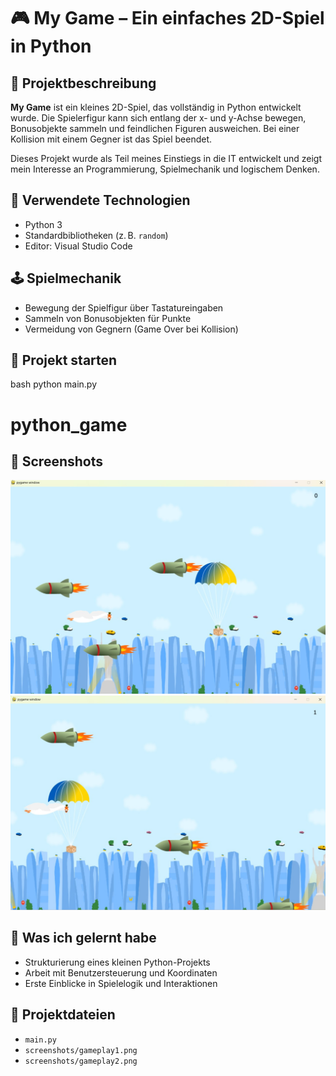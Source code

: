 # 🎮 My Game – Ein einfaches 2D-Spiel in Python

## 🧩 Projektbeschreibung

**My Game** ist ein kleines 2D-Spiel, das vollständig in Python entwickelt wurde. Die Spielerfigur kann sich entlang der x- und y-Achse bewegen, Bonusobjekte sammeln und feindlichen Figuren ausweichen. Bei einer Kollision mit einem Gegner ist das Spiel beendet.

Dieses Projekt wurde als Teil meines Einstiegs in die IT entwickelt und zeigt mein Interesse an Programmierung, Spielmechanik und logischem Denken.

## 🧰 Verwendete Technologien

- Python 3
- Standardbibliotheken (z. B. `random`)
- Editor: Visual Studio Code

## 🕹️ Spielmechanik

- Bewegung der Spielfigur über Tastatureingaben
- Sammeln von Bonusobjekten für Punkte
- Vermeidung von Gegnern (Game Over bei Kollision)

## 🚀 Projekt starten
bash
python main.py
# python_game

## 📸 Screenshots

![Gameplay 1](screenshots/gameplay1.jpg)
![Gameplay 2](screenshots/gameplay2.jpg)

## 🎯 Was ich gelernt habe

- Strukturierung eines kleinen Python-Projekts  
- Arbeit mit Benutzersteuerung und Koordinaten  
- Erste Einblicke in Spielelogik und Interaktionen

## 🔗 Projektdateien

- `main.py`
- `screenshots/gameplay1.png`
- `screenshots/gameplay2.png`
